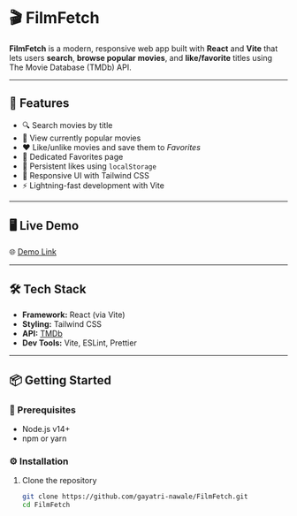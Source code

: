 # 🎬 FilmFetch

**FilmFetch** is a modern, responsive web app built with **React** and **Vite** that lets users **search**, **browse popular movies**, and **like/favorite** titles using The Movie Database (TMDb) API.

---

## 🚀 Features

- 🔍 Search movies by title  
- 🌟 View currently popular movies  
- ❤️ Like/unlike movies and save them to *Favorites*  
- 📄 Dedicated Favorites page  
- 💾 Persistent likes using `localStorage`  
- 🎨 Responsive UI with Tailwind CSS  
- ⚡ Lightning-fast development with Vite  

---

## 🖥️ Live Demo

🌐 [Demo Link](https://your-demo-link.netlify.app)  


---

## 🛠️ Tech Stack

- **Framework:** React (via Vite)
- **Styling:** Tailwind CSS
- **API:** [TMDb](https://developers.themoviedb.org/3)
- **Dev Tools:** Vite, ESLint, Prettier

---

## 📦 Getting Started

### 🔧 Prerequisites

- Node.js v14+
- npm or yarn

### ⚙️ Installation

1. Clone the repository
   ```bash
   git clone https://github.com/gayatri-nawale/FilmFetch.git
   cd FilmFetch
